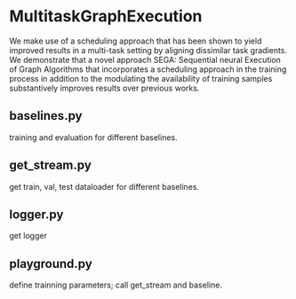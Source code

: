 # MultitaskGraphExecution

We make use of a scheduling approach that has been shown to yield improved results in a multi-task setting by aligning dissimilar task gradients. We demonstrate that a novel approach SEGA: Sequential neural Execution of Graph Algorithms that incorporates a scheduling approach in the training process in addition to the modulating the availability of training samples substantively improves results over previous works.

## baselines.py 
training and evaluation for different baselines.

## get_stream.py
get train, val, test dataloader for different baselines.

## logger.py
get logger

## playground.py
define trainning parameters; call get_stream and baseline.
